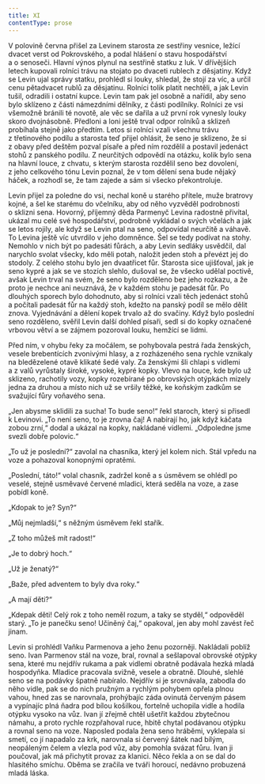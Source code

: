 ```yaml
---
title: XI
contentType: prose
---
```


V polovině června přišel za Levinem starosta ze sestřiny vesnice, ležící dvacet verst od Pokrovského, a podal hlášení o stavu hospodářství a o senoseči. Hlavní výnos plynul na sestřině statku z luk. V dřívějších letech kupovali rolníci trávu na stojato po dvaceti rublech z děsjatiny. Když se Levin ujal správy statku, prohlédl si louky, shledal, že stojí za víc, a určil cenu pětadvacet rublů za děsjatinu. Rolníci tolik platit nechtěli, a jak Levin tušil, odradili i ostatní kupce. Levin tam pak jel osobně a nařídil, aby seno bylo sklízeno z části námezdními dělníky, z části podílníky. Rolníci ze vsi všemožně bránili té novotě, ale věc se dařila a už první rok vynesly louky skoro dvojnásobně. Předloni a loni ještě trval odpor rolníků a sklizeň probíhala stejně jako předtím. Letos si rolníci vzali všechnu trávu z třetinového podílu a starosta teď přijel ohlásit, že seno je sklizeno, že si z obavy před deštěm pozval písaře a před ním rozdělil a postavil jedenáct stohů z panského podílu. Z neurčitých odpovědí na otázku, kolik bylo sena na hlavní louce, z chvatu, s kterým starosta rozdělil seno bez dovolení, z jeho celkového tónu Levin poznal, že v tom dělení sena bude nějaký háček, a rozhodl se, že tam zajede a sám si všecko překontroluje.

Levin přijel za poledne do vsi, nechal koně u starého přítele, muže bratrovy kojné, a šel ke starému do včelníku, aby od něho vyzvěděl podrobnosti o sklizni sena. Hovorný, příjemný děda Parmenyč Levina radostně přivítal, ukázal mu celé své hospodářství, podrobně vykládal o svých včelách a jak se letos rojily, ale když se Levin ptal na seno, odpovídal neurčitě a váhavě. To Levina ještě víc utvrdilo v jeho domněnce. Šel se tedy podívat na stohy. Nemohlo v nich být po padesáti fůrách, a aby Levin sedláky usvědčil, dal narychlo svolat všecky, kdo měli potah, naložit jeden stoh a převézt jej do stodoly. Z celého stohu bylo jen dvaatřicet fůr. Starosta sice ujišťoval, jak je seno kypré a jak se ve stozích slehlo, dušoval se, že všecko udělal poctivě, avšak Levin trval na svém, že seno bylo rozděleno bez jeho rozkazu, a že proto je nechce ani neuznává, že v každém stohu je padesát fůr. Po dlouhých sporech bylo dohodnuto, aby si rolníci vzali těch jedenáct stohů a počítali padesát fůr na každý stoh, kdežto na panský podíl se mělo dělit znova. Vyjednávání a dělení kopek trvalo až do svačiny. Když bylo poslední seno rozděleno, svěřil Levin další dohled písaři, sedl si do kopky označené vrbovou větví a se zájmem pozoroval louku, hemžící se lidmi.

Před ním, v ohybu řeky za močálem, se pohybovala pestrá řada ženských, vesele brebentících zvonivými hlasy, a z rozházeného sena rychle vznikaly na bledězelené otavě klikaté šedé valy. Za ženskými šli chlapi s vidlemi a z valů vyrůstaly široké, vysoké, kypré kopky. Vlevo na louce, kde bylo už sklizeno, rachotily vozy, kopky rozebírané po obrovských otýpkách mizely jedna za druhou a místo nich už se vršily těžké, ke koňským zadkům se svažující fůry voňavého sena.

„Jen abysme sklidili za sucha! To bude seno!“ řekl staroch, který si přisedl k Levinovi. „To není seno, to je zrovna čaj! A nabírají ho, jak když káčata zobou zrní,“ dodal a ukázal na kopky, nakládané vidlemi. „Odpoledne jsme svezli dobře polovic.“

„To už je poslední?“ zavolal na chasníka, který jel kolem nich. Stál vpředu na voze a pohazoval konopnými opratěmi.

„Poslední, táto!“ volal chasník, zadržel koně a s úsměvem se ohlédl po veselé, stejně usměvavé červené mladici, která seděla na voze, a zase pobídl koně.

„Kdopak to je? Syn?“

„Můj nejmladší,“ s něžným úsměvem řekl stařík.

„Z toho můžeš mít radost!“

„Je to dobrý hoch.“

„Už je ženatý?“

„Baže, před adventem to byly dva roky.“

„A mají děti?“

„Kdepak děti! Celý rok z toho neměl rozum, a taky se styděl,“ odpověděl starý. „To je panečku seno! Učiněný čaj,“ opakoval, jen aby mohl zavést řeč jinam.

Levin si prohlédl Vaňku Parmenova a jeho ženu pozorněji. Nakládali poblíž seno. Ivan Parmenov stál na voze, bral, rovnal a sešlapoval obrovské otýpky sena, které mu nejdřív rukama a pak vidlemi obratně podávala hezká mladá hospodyňka. Mladice pracovala svižně, vesele a obratně. Dlouhé, slehlé seno se na podávky špatně nabíralo. Nejdřív si je srovnávala, zabodla do něho vidle, pak se do nich pružným a rychlým pohybem opřela plnou vahou, hned zas se narovnala, prohýbajíc záda ovinutá červeným pásem a vypínajíc plná ňadra pod bílou košilkou, fortelně uchopila vidle a hodila otýpku vysoko na vůz. Ivan jí zřejmě chtěl ušetřit každou zbytečnou námahu, a proto rychle rozpřahoval ruce, hbitě chytal podávanou otýpku a rovnal seno na voze. Naposled podala žena seno hráběmi, vyklepala si smetí, co jí napadalo za krk, narovnala si červený šátek nad bílým, neopáleným čelem a vlezla pod vůz, aby pomohla svázat fůru. Ivan ji poučoval, jak má přichytit provaz za klanici. Něco řekla a on se dal do hlasitého smíchu. Oběma se zračila ve tváři horoucí, nedávno probuzená mladá láska.
